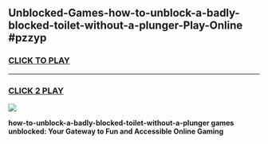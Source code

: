 
## Unblocked-Games-how-to-unblock-a-badly-blocked-toilet-without-a-plunger-Play-Online #pzzyp
<h3>
<a href="https://news.freeplayer.one?title=how-to-unblock-a-badly-blocked-toilet-without-a-plunger&ref=3">CLICK TO PLAY</a></h3>
<hr>

<h3>
<a href="https://news.freeplayer.one?title=how-to-unblock-a-badly-blocked-toilet-without-a-plunger&ref=3">CLICK 2 PLAY</a>
  
</h3>

<a href="https://news.freeplayer.one?title=how-to-unblock-a-badly-blocked-toilet-without-a-plunger&ref=3"><img src="https://clearcache.store/games.png"></a>


**how-to-unblock-a-badly-blocked-toilet-without-a-plunger games unblocked: Your Gateway to Fun and Accessible Online Gaming**
